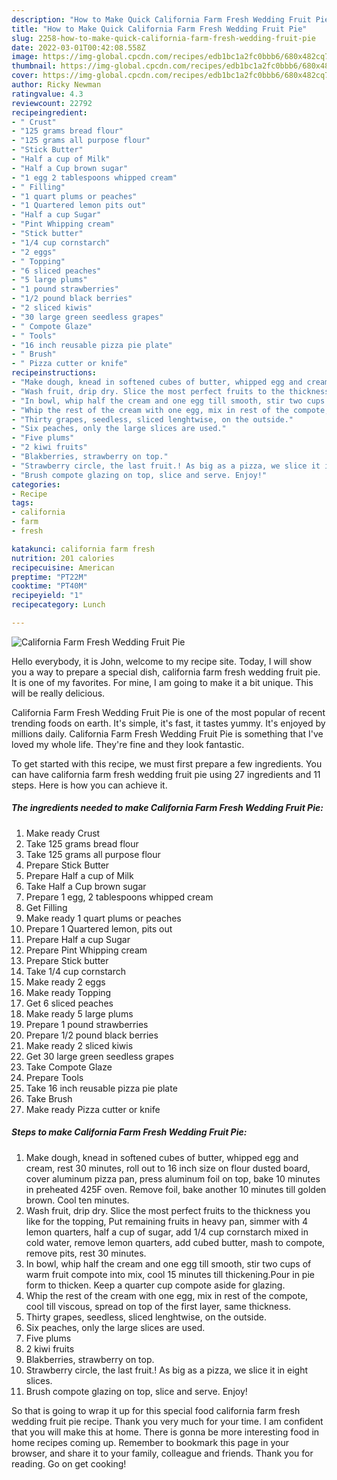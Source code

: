 ```yaml
---
description: "How to Make Quick California Farm Fresh Wedding Fruit Pie"
title: "How to Make Quick California Farm Fresh Wedding Fruit Pie"
slug: 2258-how-to-make-quick-california-farm-fresh-wedding-fruit-pie
date: 2022-03-01T00:42:08.558Z
image: https://img-global.cpcdn.com/recipes/edb1bc1a2fc0bbb6/680x482cq70/california-farm-fresh-wedding-fruit-pie-recipe-main-photo.jpg
thumbnail: https://img-global.cpcdn.com/recipes/edb1bc1a2fc0bbb6/680x482cq70/california-farm-fresh-wedding-fruit-pie-recipe-main-photo.jpg
cover: https://img-global.cpcdn.com/recipes/edb1bc1a2fc0bbb6/680x482cq70/california-farm-fresh-wedding-fruit-pie-recipe-main-photo.jpg
author: Ricky Newman
ratingvalue: 4.3
reviewcount: 22792
recipeingredient:
- " Crust"
- "125 grams bread flour"
- "125 grams all purpose flour"
- "Stick Butter"
- "Half a cup of Milk"
- "Half a Cup brown sugar"
- "1 egg 2 tablespoons whipped cream"
- " Filling"
- "1 quart plums or peaches"
- "1 Quartered lemon pits out"
- "Half a cup Sugar"
- "Pint Whipping cream"
- "Stick butter"
- "1/4 cup cornstarch"
- "2 eggs"
- " Topping"
- "6 sliced peaches"
- "5 large plums"
- "1 pound strawberries"
- "1/2 pound black berries"
- "2 sliced kiwis"
- "30 large green seedless grapes"
- " Compote Glaze"
- " Tools"
- "16 inch reusable pizza pie plate"
- " Brush"
- " Pizza cutter or knife"
recipeinstructions:
- "Make dough, knead in softened cubes of butter, whipped egg and cream, rest 30 minutes, roll out to 16 inch size on flour dusted board, cover aluminum pizza pan, press aluminum foil on top, bake 10 minutes in preheated 425F oven. Remove foil, bake another 10 minutes till golden brown. Cool ten minutes."
- "Wash fruit, drip dry. Slice the most perfect fruits to the thickness you like for the topping, Put remaining fruits in heavy pan, simmer with 4 lemon quarters, half a cup of sugar, add 1/4 cup cornstarch mixed in cold water, remove lemon quarters, add cubed butter, mash to compote, remove pits, rest 30 minutes."
- "In bowl, whip half the cream and one egg till smooth, stir two cups of warm fruit compote into mix, cool 15 minutes till thickening.Pour in pie form to thicken. Keep a quarter cup compote aside for glazing."
- "Whip the rest of the cream with one egg, mix in rest of the compote, cool till viscous, spread on top of the first layer, same thickness."
- "Thirty grapes, seedless, sliced lenghtwise, on the outside."
- "Six peaches, only the large slices are used."
- "Five plums"
- "2 kiwi fruits"
- "Blakberries, strawberry on top."
- "Strawberry circle, the last fruit.! As big as a pizza, we slice it in eight slices."
- "Brush compote glazing on top, slice and serve. Enjoy!"
categories:
- Recipe
tags:
- california
- farm
- fresh

katakunci: california farm fresh 
nutrition: 201 calories
recipecuisine: American
preptime: "PT22M"
cooktime: "PT40M"
recipeyield: "1"
recipecategory: Lunch

---
```



![California Farm Fresh Wedding Fruit Pie](https://img-global.cpcdn.com/recipes/edb1bc1a2fc0bbb6/680x482cq70/california-farm-fresh-wedding-fruit-pie-recipe-main-photo.jpg)

Hello everybody, it is John, welcome to my recipe site. Today, I will show you a way to prepare a special dish, california farm fresh wedding fruit pie. It is one of my favorites. For mine, I am going to make it a bit unique. This will be really delicious.



California Farm Fresh Wedding Fruit Pie is one of the most popular of recent trending foods on earth. It's simple, it's fast, it tastes yummy. It's enjoyed by millions daily. California Farm Fresh Wedding Fruit Pie is something that I've loved my whole life. They're fine and they look fantastic.


To get started with this recipe, we must first prepare a few ingredients. You can have california farm fresh wedding fruit pie using 27 ingredients and 11 steps. Here is how you can achieve it.

<!--inarticleads1-->

##### The ingredients needed to make California Farm Fresh Wedding Fruit Pie:

1. Make ready  Crust
1. Take 125 grams bread flour
1. Take 125 grams all purpose flour
1. Prepare Stick Butter
1. Prepare Half a cup of Milk
1. Take Half a Cup brown sugar
1. Prepare 1 egg, 2 tablespoons whipped cream
1. Get  Filling
1. Make ready 1 quart plums or peaches
1. Prepare 1 Quartered lemon, pits out
1. Prepare Half a cup Sugar
1. Prepare Pint Whipping cream
1. Prepare Stick butter
1. Take 1/4 cup cornstarch
1. Make ready 2 eggs
1. Make ready  Topping
1. Get 6 sliced peaches
1. Make ready 5 large plums
1. Prepare 1 pound strawberries
1. Prepare 1/2 pound black berries
1. Make ready 2 sliced kiwis
1. Get 30 large green seedless grapes
1. Take  Compote Glaze
1. Prepare  Tools
1. Take 16 inch reusable pizza pie plate
1. Take  Brush
1. Make ready  Pizza cutter or knife




<!--inarticleads2-->

##### Steps to make California Farm Fresh Wedding Fruit Pie:

1. Make dough, knead in softened cubes of butter, whipped egg and cream, rest 30 minutes, roll out to 16 inch size on flour dusted board, cover aluminum pizza pan, press aluminum foil on top, bake 10 minutes in preheated 425F oven. Remove foil, bake another 10 minutes till golden brown. Cool ten minutes.
1. Wash fruit, drip dry. Slice the most perfect fruits to the thickness you like for the topping, Put remaining fruits in heavy pan, simmer with 4 lemon quarters, half a cup of sugar, add 1/4 cup cornstarch mixed in cold water, remove lemon quarters, add cubed butter, mash to compote, remove pits, rest 30 minutes.
1. In bowl, whip half the cream and one egg till smooth, stir two cups of warm fruit compote into mix, cool 15 minutes till thickening.Pour in pie form to thicken. Keep a quarter cup compote aside for glazing.
1. Whip the rest of the cream with one egg, mix in rest of the compote, cool till viscous, spread on top of the first layer, same thickness.
1. Thirty grapes, seedless, sliced lenghtwise, on the outside.
1. Six peaches, only the large slices are used.
1. Five plums
1. 2 kiwi fruits
1. Blakberries, strawberry on top.
1. Strawberry circle, the last fruit.! As big as a pizza, we slice it in eight slices.
1. Brush compote glazing on top, slice and serve. Enjoy!




So that is going to wrap it up for this special food california farm fresh wedding fruit pie recipe. Thank you very much for your time. I am confident that you will make this at home. There is gonna be more interesting food in home recipes coming up. Remember to bookmark this page in your browser, and share it to your family, colleague and friends. Thank you for reading. Go on get cooking!

